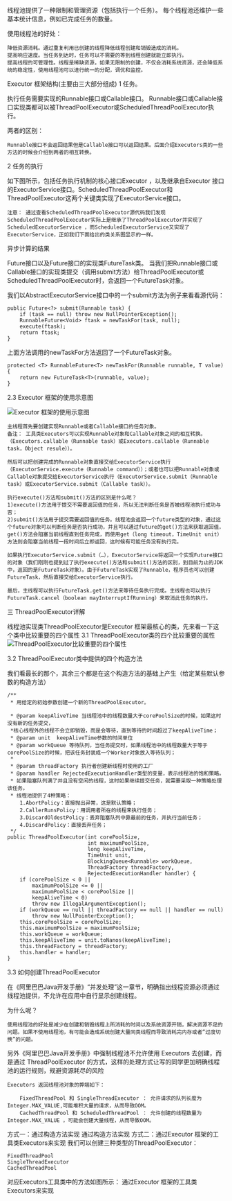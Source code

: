 
线程池提供了一种限制和管理资源（包括执行一个任务）。 每个线程池还维护一些基本统计信息，例如已完成任务的数量。

使用线程池的好处：

    降低资源消耗。通过重复利用已创建的线程降低线程创建和销毁造成的消耗。
    提高响应速度。当任务到达时，任务可以不需要的等到线程创建就能立即执行。
    提高线程的可管理性。线程是稀缺资源，如果无限制的创建，不仅会消耗系统资源，还会降低系统的稳定性，使用线程池可以进行统一的分配，调优和监控。

Executor 框架结构(主要由三大部分组成)
1 任务。

执行任务需要实现的Runnable接口或Callable接口。
Runnable接口或Callable接口实现类都可以被ThreadPoolExecutor或ScheduledThreadPoolExecutor执行。

两者的区别：

    Runnable接口不会返回结果但是Callable接口可以返回结果。后面介绍Executors类的一些方法的时候会介绍到两者的相互转换。

2 任务的执行

如下图所示，包括任务执行机制的核心接口Executor ，以及继承自Executor 接口的ExecutorService接口。ScheduledThreadPoolExecutor和ThreadPoolExecutor这两个关键类实现了ExecutorService接口。

    注意： 通过查看ScheduledThreadPoolExecutor源代码我们发现ScheduledThreadPoolExecutor实际上是继承了ThreadPoolExecutor并实现了ScheduledExecutorService ，而ScheduledExecutorService又实现了ExecutorService，正如我们下面给出的类关系图显示的一样。
 异步计算的结果

Future接口以及Future接口的实现类FutureTask类。
当我们把Runnable接口或Callable接口的实现类提交（调用submit方法）给ThreadPoolExecutor或ScheduledThreadPoolExecutor时，会返回一个FutureTask对象。

我们以AbstractExecutorService接口中的一个submit方法为例子来看看源代码：

    public Future<?> submit(Runnable task) {
        if (task == null) throw new NullPointerException();
        RunnableFuture<Void> ftask = newTaskFor(task, null);
        execute(ftask);
        return ftask;
    }


上面方法调用的newTaskFor方法返回了一个FutureTask对象。

    protected <T> RunnableFuture<T> newTaskFor(Runnable runnable, T value) {
        return new FutureTask<T>(runnable, value);
    }


2.3 Executor 框架的使用示意图

![Executor 框架的使用示意图](http://my-blog-to-use.oss-cn-beijing.aliyuncs.com/18-5-30/84823330.jpg)

    主线程首先要创建实现Runnable或者Callable接口的任务对象。
    备注： 工具类Executors可以实现Runnable对象和Callable对象之间的相互转换。（Executors.callable（Runnable task）或Executors.callable（Runnable task，Object resule））。

    然后可以把创建完成的Runnable对象直接交给ExecutorService执行（ExecutorService.execute（Runnable command））；或者也可以把Runnable对象或Callable对象提交给ExecutorService执行（ExecutorService.submit（Runnable task）或ExecutorService.submit（Callable task））。

    执行execute()方法和submit()方法的区别是什么呢？
    1)execute()方法用于提交不需要返回值的任务，所以无法判断任务是否被线程池执行成功与否；
    2)submit()方法用于提交需要返回值的任务。线程池会返回一个future类型的对象，通过这个future对象可以判断任务是否执行成功，并且可以通过future的get()方法来获取返回值，get()方法会阻塞当前线程直到任务完成，而使用get（long timeout，TimeUnit unit）方法则会阻塞当前线程一段时间后立即返回，这时候有可能任务没有执行完。

    如果执行ExecutorService.submit（…），ExecutorService将返回一个实现Future接口的对象（我们刚刚也提到过了执行execute()方法和submit()方法的区别，到目前为止的JDK中，返回的是FutureTask对象）。由于FutureTask实现了Runnable，程序员也可以创建FutureTask，然后直接交给ExecutorService执行。

    最后，主线程可以执行FutureTask.get()方法来等待任务执行完成。主线程也可以执行FutureTask.cancel（boolean mayInterruptIfRunning）来取消此任务的执行。
三 ThreadPoolExecutor详解

线程池实现类ThreadPoolExecutor是Executor 框架最核心的类，先来看一下这个类中比较重要的四个属性
3.1 ThreadPoolExecutor类的四个比较重要的属性
![ThreadPoolExecutor比较重要的四个属性](http://my-blog-to-use.oss-cn-beijing.aliyuncs.com/18-4-16/32377576.jpg)

3.2 ThreadPoolExecutor类中提供的四个构造方法

我们看最长的那个，其余三个都是在这个构造方法的基础上产生（给定某些默认参数的构造方法）

    /**
     * 用给定的初始参数创建一个新的ThreadPoolExecutor。

     * @param keepAliveTime 当线程池中的线程数量大于corePoolSize的时候，如果这时没有新的任务提交，
     *核心线程外的线程不会立即销毁，而是会等待，直到等待的时间超过了keepAliveTime；
     * @param unit  keepAliveTime参数的时间单位
     * @param workQueue 等待队列，当任务提交时，如果线程池中的线程数量大于等于corePoolSize的时候，把该任务封装成一个Worker对象放入等待队列；
     * 
     * @param threadFactory 执行者创建新线程时使用的工厂
     * @param handler RejectedExecutionHandler类型的变量，表示线程池的饱和策略。
     * 如果阻塞队列满了并且没有空闲的线程，这时如果继续提交任务，就需要采取一种策略处理该任务。
     * 线程池提供了4种策略：
        1.AbortPolicy：直接抛出异常，这是默认策略；
        2.CallerRunsPolicy：用调用者所在的线程来执行任务；
        3.DiscardOldestPolicy：丢弃阻塞队列中靠最前的任务，并执行当前任务；
        4.DiscardPolicy：直接丢弃任务；
     */
    public ThreadPoolExecutor(int corePoolSize,
                              int maximumPoolSize,
                              long keepAliveTime,
                              TimeUnit unit,
                              BlockingQueue<Runnable> workQueue,
                              ThreadFactory threadFactory,
                              RejectedExecutionHandler handler) {
        if (corePoolSize < 0 ||
            maximumPoolSize <= 0 ||
            maximumPoolSize < corePoolSize ||
            keepAliveTime < 0)
            throw new IllegalArgumentException();
        if (workQueue == null || threadFactory == null || handler == null)
            throw new NullPointerException();
        this.corePoolSize = corePoolSize;
        this.maximumPoolSize = maximumPoolSize;
        this.workQueue = workQueue;
        this.keepAliveTime = unit.toNanos(keepAliveTime);
        this.threadFactory = threadFactory;
        this.handler = handler;
    }


3.3 如何创建ThreadPoolExecutor

在《阿里巴巴Java开发手册》“并发处理”这一章节，明确指出线程资源必须通过线程池提供，不允许在应用中自行显示创建线程。

为什么呢？

    使用线程池的好处是减少在创建和销毁线程上所消耗的时间以及系统资源开销，解决资源不足的问题。如果不使用线程池，有可能会造成系统创建大量同类线程而导致消耗完内存或者“过度切换”的问题。

另外《阿里巴巴Java开发手册》中强制线程池不允许使用 Executors 去创建，而是通过 ThreadPoolExecutor 的方式，这样的处理方式让写的同学更加明确线程池的运行规则，规避资源耗尽的风险

    Executors 返回线程池对象的弊端如下：

        FixedThreadPool 和 SingleThreadExecutor ： 允许请求的队列长度为 Integer.MAX_VALUE,可能堆积大量的请求，从而导致OOM。
        CachedThreadPool 和 ScheduledThreadPool ： 允许创建的线程数量为 Integer.MAX_VALUE ，可能会创建大量线程，从而导致OOM。

方式一：通过构造方法实现
通过构造方法实现
方式二：通过Executor 框架的工具类Executors来实现
我们可以创建三种类型的ThreadPoolExecutor：

    FixedThreadPool
    SingleThreadExecutor
    CachedThreadPool

对应Executors工具类中的方法如图所示：
通过Executor 框架的工具类Executors来实现
